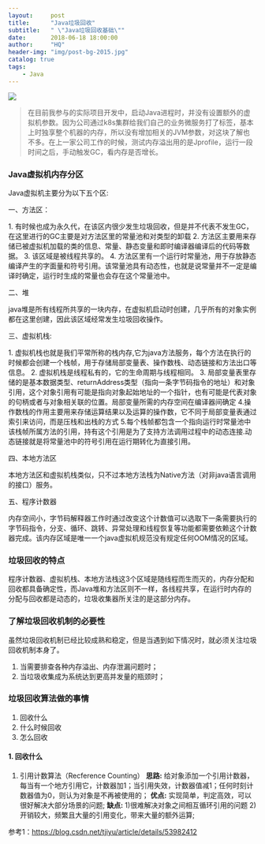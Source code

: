 ```yaml
---
layout:     post
title:      "Java垃圾回收"
subtitle:   " \"Java垃圾回收基础\""
date:       2018-06-18 18:00:00
author:     "HQ"
header-img: "img/post-bg-2015.jpg"
catalog: true
tags:
    - Java
---
```


![](https://img.hacpai.com/bing/20180112.jpg?imageView2/1/w/960/h/520/interlace/1/q/100)

>在目前我参与的实际项目开发中，启动Java进程时，并没有设置额外的虚拟机参数。因为公司通过k8s集群给我们自己的业务微服务打了标签，基本上时独享整个机器的内存，所以没有增加相关的JVM参数，对这块了解也不多。在上一家公司工作的时候，测试内存溢出用的是Jprofile，运行一段时间之后，手动触发GC，看内存是否增长。

### Java虚拟机内存分区
Java虚拟机主要分为以下五个区: 

一、方法区： 

1\. 有时候也成为永久代，在该区内很少发生垃圾回收，但是并不代表不发生GC，在这里进行的GC主要是对方法区里的常量池和对类型的卸载 
2\. 方法区主要用来存储已被虚拟机加载的类的信息、常量、静态变量和即时编译器编译后的代码等数据。 
3\. 该区域是被线程共享的。 
4\. 方法区里有一个运行时常量池，用于存放静态编译产生的字面量和符号引用。该常量池具有动态性，也就是说常量并不一定是编译时确定，运行时生成的常量也会存在这个常量池中。

二、堆 

java堆是所有线程所共享的一块内存，在虚拟机启动时创建，几乎所有的对象实例都在这里创建，因此该区域经常发生垃圾回收操作。

三、虚拟机栈: 

1\. 虚拟机栈也就是我们平常所称的栈内存,它为java方法服务，每个方法在执行的时候都会创建一个栈帧，用于存储局部变量表、操作数栈、动态链接和方法出口等信息。 
2\. 虚拟机栈是线程私有的，它的生命周期与线程相同。 
3\. 局部变量表里存储的是基本数据类型、returnAddress类型（指向一条字节码指令的地址）和对象引用，这个对象引用有可能是指向对象起始地址的一个指针，也有可能是代表对象的句柄或者与对象相关联的位置。局部变量所需的内存空间在编译器间确定 
4\.操作数栈的作用主要用来存储运算结果以及运算的操作数，它不同于局部变量表通过索引来访问，而是压栈和出栈的方式 
5\.每个栈帧都包含一个指向运行时常量池中该栈帧所属方法的引用，持有这个引用是为了支持方法调用过程中的动态连接.动态链接就是将常量池中的符号引用在运行期转化为直接引用。

四、本地方法区 

本地方法区和虚拟机栈类似，只不过本地方法栈为Native方法（对非java语言调用的接口）服务。

五、程序计数器 

内存空间小，字节码解释器工作时通过改变这个计数值可以选取下一条需要执行的字节码指令，分支、循环、跳转、异常处理和线程恢复等功能都需要依赖这个计数器完成。该内存区域是唯一一个java虚拟机规范没有规定任何OOM情况的区域。

### 垃圾回收的特点
程序计数器、虚拟机栈、本地方法栈这3个区域是随线程而生而灭的，内存分配和回收都具备确定性，而Java堆和方法区则不一样，各线程共享，在运行时内存的分配与回收都是动态的，垃圾收集器所关注的是这部分内存。

### 了解垃圾回收机制的必要性
虽然垃圾回收机制已经比较成熟和稳定，但是当遇到如下情况时，就必须关注垃圾回收机制本身了。
1. 当需要排查各种内存溢出、内存泄漏问题时；
2. 当垃圾收集成为系统达到更高并发量的瓶颈时；

### 垃圾回收算法做的事情
1. 回收什么
2. 什么时候回收
3. 怎么回收

#### 1. 回收什么
1. 引用计数算法（Recference Counting）
**思路:** 给对象添加一个引用计数器，每当有一个地方引用它，计数器加1；当引用失效，计数器值减1；任何时刻计数器值为0，则认为对象是不再被使用的；
**优点:** 实现简单，判定高效，可以很好解决大部分场景的问题;
**缺点:** 1)很难解决对象之间相互循环引用的问题 2)开销较大，频繁且大量的引用变化，带来大量的额外运算;





参考1：https://blog.csdn.net/tjiyu/article/details/53982412
